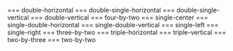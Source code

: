 === double-horizontal
=== double-single-horizontal
=== double-single-vertical
=== double-vertical
=== four-by-two
=== single-center
=== single-double-horizontal
=== single-double-vertical
=== single-left
=== single-right
=== three-by-two
=== triple-horizontal
=== triple-vertical
=== two-by-three
=== two-by-two